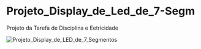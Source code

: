 # Projeto_Display_de_Led_de_7-Segm
Projeto da Tarefa de Disciplina e Eetricidade

![Projeto_Display_de_LED_de_7_Segmentos](https://github.com/user-attachments/assets/9eec8055-4d3a-4ee0-8d12-18627fa1eed5)
